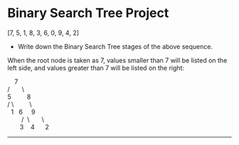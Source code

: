 # Binary Search Tree Project
[7, 5, 1, 8, 3, 6, 0, 9, 4, 2]

-  Write down the Binary Search Tree stages of the above sequence.

When the root node is taken as 7, values smaller than 7 will be listed on the left side, and values greater than 7 will be listed on the right:
  
 
  &nbsp;   &nbsp;   7 <br>
        / &nbsp;  &nbsp;  &nbsp;&nbsp;\ <br>
    5&nbsp; &nbsp; &nbsp;&nbsp; &nbsp;  8 <br>
   /&nbsp;\ &nbsp;  &nbsp; &nbsp; &nbsp; \ <br>
  &nbsp; 1  &nbsp; 6 &nbsp; &nbsp; 9 <br>
&nbsp; &nbsp;&nbsp;&nbsp; &nbsp; / &nbsp;\ &nbsp;  &nbsp; &nbsp; \ <br>
&nbsp; &nbsp;&nbsp;&nbsp;&nbsp; 3 &nbsp;  &nbsp;4 &nbsp;&nbsp;&nbsp; &nbsp;2

---

